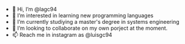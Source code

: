 - 👋 Hi, I’m @lagc94
- 👀 I’m interested in learning new programming languages
- 🌱 I’m currently studiying a master's degree in systems engineering
- 💞️ I’m looking to collaborate on my own porject at the moment.
- 📫 Reach me in instagram as @luisgc94

<!---
lagc94/lagc94 is a ✨ special ✨ repository because its `README.md` (this file) appears on your GitHub profile.
You can click the Preview link to take a look at your changes.
--->
